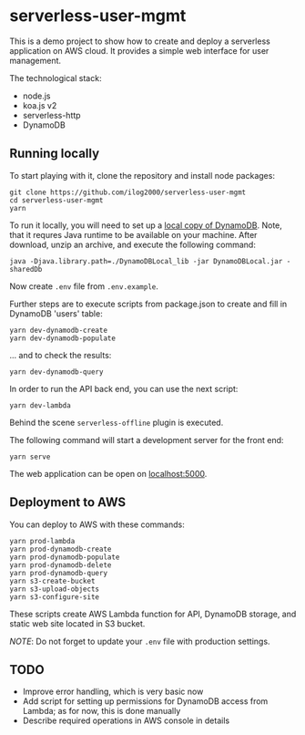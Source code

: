 # serverless-user-mgmt

This is a demo project to show how to create and deploy a serverless application on AWS cloud. It provides a simple web interface for user management.

The technological stack:
* node.js
* koa.js v2
* serverless-http
* DynamoDB

## Running locally

To start playing with it, clone the repository and install node packages:
```
git clone https://github.com/ilog2000/serverless-user-mgmt
cd serverless-user-mgmt
yarn
```
To run it locally, you will need to set up a [local copy of DynamoDB](https://docs.aws.amazon.com/amazondynamodb/latest/developerguide/DynamoDBLocal.html). Note, that it requres Java runtime to be available on your machine. After download, unzip an archive, and execute the following command:
```
java -Djava.library.path=./DynamoDBLocal_lib -jar DynamoDBLocal.jar -sharedDb
```
Now create `.env` file from `.env.example`.

Further steps are to execute scripts from package.json to create and fill in DynamoDB 'users' table:
```
yarn dev-dynamodb-create
yarn dev-dynamodb-populate
```
... and to check the results:
```
yarn dev-dynamodb-query
```
In order to run the API back end, you can use the next script:
```
yarn dev-lambda
```
Behind the scene `serverless-offline` plugin is executed.

The following command will start a development server for the front end:
```
yarn serve
```
The web application can be open on [localhost:5000](http://localhost:5000).

## Deployment to AWS

You can deploy to AWS with these commands:
```
yarn prod-lambda
yarn prod-dynamodb-create
yarn prod-dynamodb-populate
yarn prod-dynamodb-delete
yarn prod-dynamodb-query
yarn s3-create-bucket
yarn s3-upload-objects
yarn s3-configure-site
```

These scripts create AWS Lambda function for API, DynamoDB storage, and static web site located in S3 bucket.

_NOTE_: Do not forget to update your `.env` file with production settings.

## TODO

* Improve error handling, which is very basic now
* Add script for setting up permissions for DynamoDB access from Lambda; as for now, this is done manually
* Describe required operations in AWS console in details
